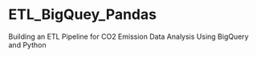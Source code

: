 # ETL_BigQuey_Pandas
Building an ETL Pipeline for CO2 Emission Data Analysis Using BigQuery and Python
